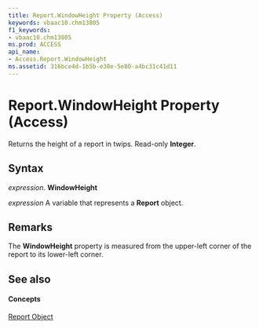 ```yaml
---
title: Report.WindowHeight Property (Access)
keywords: vbaac10.chm13805
f1_keywords:
- vbaac10.chm13805
ms.prod: ACCESS
api_name:
- Access.Report.WindowHeight
ms.assetid: 316bce4d-1b5b-e30e-5e80-a4bc31c41d11
---
```



# Report.WindowHeight Property (Access)

Returns the height of a report in twips. Read-only  **Integer**.


## Syntax

 _expression_. **WindowHeight**

 _expression_ A variable that represents a **Report** object.


## Remarks

The  **WindowHeight** property is measured from the upper-left corner of the report to its lower-left corner.


## See also


#### Concepts


[Report Object](report-object-access.md)

